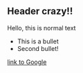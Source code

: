 ## Header crazy!!

Hello, this is normal text
* This is a bullet
* Second bullet!

[link to Google](www.google.com)